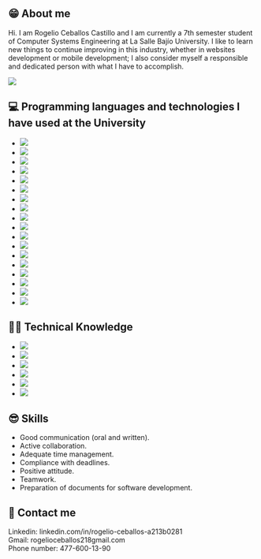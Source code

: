 
## 😁 About me
Hi. I am Rogelio Ceballos Castillo and I am currently a 7th semester student of Computer Systems Engineering at La Salle Bajío University. I like to learn new things to continue improving in this industry, whether in websites development or mobile development; I also consider myself a responsible and dedicated person with what I have to accomplish.

<img src="https://web.gcompostela.org/wp-content/uploads/2022/10/Universidad-La-DeLa-Salle-Bajio-logo.png" style="display: flex; justify-content: center;">

## :computer: Programming languages ​​and technologies I have used at the University
<ul>
  <li><img src="https://img.shields.io/badge/Python-yellow?style=for-the-badge&logo=python"></li>
  <li><img src="https://img.shields.io/badge/Javascript-grey?style=for-the-badge&logo=javascript"></li>
  <li><img src="https://img.shields.io/badge/C%20Sharp-purple?style=for-the-badge"></li>
  <li><img src="https://img.shields.io/badge/MAUI-purple?style=for-the-badge&logo=.net"></li>
  <li><img src="https://img.shields.io/badge/Java-brown?style=for-the-badge"></li>
  <li><img src="https://img.shields.io/badge/Swift-black?style=for-the-badge&logo=swift"></li>
  <li><img src="https://img.shields.io/badge/Kotl%C3%ADn-green?style=for-the-badge&logo=kotlin"></li>
  <li><img src="https://img.shields.io/badge/React-black?style=for-the-badge&logo=react"></li>
  <li><img src="https://img.shields.io/badge/HTML-orange?style=for-the-badge"></li>
  <li><img src="https://img.shields.io/badge/CSS-blue?style=for-the-badge"></li>
  <li><img src="https://img.shields.io/badge/Typescript-black?style=for-the-badge&logo=typescript"></li>
  <li><img src="https://img.shields.io/badge/Django-yellow?style=for-the-badge&logo=django"></li>
  <li><img src="https://img.shields.io/badge/Apache%20Cordova-gray?style=for-the-badge&logo=apachecordova"></li>
  <li><img src="https://img.shields.io/badge/JQuery-yellow?style=for-the-badge&logo=jquery"></li>
  <li><img src="https://img.shields.io/badge/React%20Native-blue?style=for-the-badge"></li>
  <li><img src="https://img.shields.io/badge/Expo-blue?style=for-the-badge&logo=expo"></li>
  <li><img src="https://img.shields.io/badge/Ionic-black?style=for-the-badge&logo=ionic"></li>
  <li><img src="https://img.shields.io/badge/MYSQL-black?style=for-the-badge&logo=mysql"></li>
</ul>


##  🧑‍💻 Technical Knowledge
<ul>
  <li><img src="https://img.shields.io/badge/Python-yellow?style=for-the-badge&logo=python"></li>
  <li><img src="https://img.shields.io/badge/Javascript-grey?style=for-the-badge&logo=javascript"></li>
  <li><img src="https://img.shields.io/badge/HTML-orange?style=for-the-badge"></li>
  <li><img src="https://img.shields.io/badge/CSS-blue?style=for-the-badge"></li>
  <li><img src="https://img.shields.io/badge/Expo-blue?style=for-the-badge&logo=expo"></li>
  <li><img src="https://img.shields.io/badge/MYSQL-black?style=for-the-badge&logo=mysql"></li>
</ul>

## 😎 Skills
<ul>
  <li>Good communication (oral and written).</li>
  <li>Active collaboration.</li>
  <li>Adequate time management.</li>
  <li>Compliance with deadlines.</li>
  <li>Positive attitude.</li>
  <li>Teamwork.</li>
  <li>Preparation of documents for software development.</li>
</ul>

## 👨 Contact me
Linkedin: linkedin.com/in/rogelio-ceballos-a213b0281
<br>
Gmail: rogelioceballos218gmail.com
<br>
Phone number: 477-600-13-90

